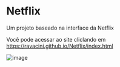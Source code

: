 # Netflix
Um projeto baseado na interface da Netflix

Você pode acessar ao site cliclando em https://ravacini.github.io/Netflix/index.html


![image](https://user-images.githubusercontent.com/70188295/171780266-a84cb751-5391-4395-9e7f-f82b90943111.png)

